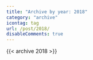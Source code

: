 ```yaml
---
title: "Archive by year: 2018"
category: "archive"
icontag: tag
url: /post/2018/
disableComments: true
---
```


{{< archive 2018 >}}
